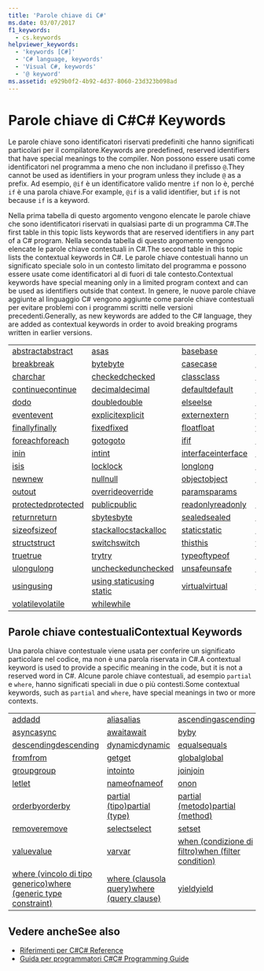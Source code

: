 ```yaml
---
title: 'Parole chiave di C#'
ms.date: 03/07/2017
f1_keywords:
  - cs.keywords
helpviewer_keywords:
  - 'keywords [C#]'
  - 'C# language, keywords'
  - 'Visual C#, keywords'
  - '@ keyword'
ms.assetid: e929b0f2-4b92-4d37-8060-23d323b098ad
---
```

# <a name="c-keywords"></a><span data-ttu-id="287e2-102">Parole chiave di C#</span><span class="sxs-lookup"><span data-stu-id="287e2-102">C# Keywords</span></span>
<span data-ttu-id="287e2-103">Le parole chiave sono identificatori riservati predefiniti che hanno significati particolari per il compilatore.</span><span class="sxs-lookup"><span data-stu-id="287e2-103">Keywords are predefined, reserved identifiers that have special meanings to the compiler.</span></span> <span data-ttu-id="287e2-104">Non possono essere usati come identificatori nel programma a meno che non includano il prefisso `@`.</span><span class="sxs-lookup"><span data-stu-id="287e2-104">They cannot be used as identifiers in your program unless they include `@` as a prefix.</span></span> <span data-ttu-id="287e2-105">Ad esempio, `@if` è un identificatore valido mentre `if` non lo è, perché `if` è una parola chiave.</span><span class="sxs-lookup"><span data-stu-id="287e2-105">For example, `@if` is a valid identifier, but `if` is not because `if` is a keyword.</span></span>  
  
 <span data-ttu-id="287e2-106">Nella prima tabella di questo argomento vengono elencate le parole chiave che sono identificatori riservati in qualsiasi parte di un programma C#.</span><span class="sxs-lookup"><span data-stu-id="287e2-106">The first table in this topic lists keywords that are reserved identifiers in any part of a C# program.</span></span> <span data-ttu-id="287e2-107">Nella seconda tabella di questo argomento vengono elencate le parole chiave contestuali in C#.</span><span class="sxs-lookup"><span data-stu-id="287e2-107">The second table in this topic lists the contextual keywords in C#.</span></span> <span data-ttu-id="287e2-108">Le parole chiave contestuali hanno un significato speciale solo in un contesto limitato del programma e possono essere usate come identificatori al di fuori di tale contesto.</span><span class="sxs-lookup"><span data-stu-id="287e2-108">Contextual keywords have special meaning only in a limited program context and can be used as identifiers outside that context.</span></span> <span data-ttu-id="287e2-109">In genere, le nuove parole chiave aggiunte al linguaggio C# vengono aggiunte come parole chiave contestuali per evitare problemi con i programmi scritti nelle versioni precedenti.</span><span class="sxs-lookup"><span data-stu-id="287e2-109">Generally, as new keywords are added to the C# language, they are added as contextual keywords in order to avoid breaking programs written in earlier versions.</span></span>  
  
|||||  
|---|---|---|---|  
|[<span data-ttu-id="287e2-110">abstract</span><span class="sxs-lookup"><span data-stu-id="287e2-110">abstract</span></span>](../../../csharp/language-reference/keywords/abstract.md)|[<span data-ttu-id="287e2-111">as</span><span class="sxs-lookup"><span data-stu-id="287e2-111">as</span></span>](../../../csharp/language-reference/keywords/as.md)|[<span data-ttu-id="287e2-112">base</span><span class="sxs-lookup"><span data-stu-id="287e2-112">base</span></span>](../../../csharp/language-reference/keywords/base.md)|[<span data-ttu-id="287e2-113">bool</span><span class="sxs-lookup"><span data-stu-id="287e2-113">bool</span></span>](../../../csharp/language-reference/keywords/bool.md)|  
|[<span data-ttu-id="287e2-114">break</span><span class="sxs-lookup"><span data-stu-id="287e2-114">break</span></span>](../../../csharp/language-reference/keywords/break.md)|[<span data-ttu-id="287e2-115">byte</span><span class="sxs-lookup"><span data-stu-id="287e2-115">byte</span></span>](../../../csharp/language-reference/keywords/byte.md)|[<span data-ttu-id="287e2-116">case</span><span class="sxs-lookup"><span data-stu-id="287e2-116">case</span></span>](../../../csharp/language-reference/keywords/switch.md)|[<span data-ttu-id="287e2-117">catch</span><span class="sxs-lookup"><span data-stu-id="287e2-117">catch</span></span>](../../../csharp/language-reference/keywords/try-catch.md)|  
|[<span data-ttu-id="287e2-118">char</span><span class="sxs-lookup"><span data-stu-id="287e2-118">char</span></span>](../../../csharp/language-reference/keywords/char.md)|[<span data-ttu-id="287e2-119">checked</span><span class="sxs-lookup"><span data-stu-id="287e2-119">checked</span></span>](../../../csharp/language-reference/keywords/checked.md)|[<span data-ttu-id="287e2-120">class</span><span class="sxs-lookup"><span data-stu-id="287e2-120">class</span></span>](../../../csharp/language-reference/keywords/class.md)|[<span data-ttu-id="287e2-121">const</span><span class="sxs-lookup"><span data-stu-id="287e2-121">const</span></span>](../../../csharp/language-reference/keywords/const.md)|  
|[<span data-ttu-id="287e2-122">continue</span><span class="sxs-lookup"><span data-stu-id="287e2-122">continue</span></span>](../../../csharp/language-reference/keywords/continue.md)|[<span data-ttu-id="287e2-123">decimal</span><span class="sxs-lookup"><span data-stu-id="287e2-123">decimal</span></span>](../../../csharp/language-reference/keywords/decimal.md)|[<span data-ttu-id="287e2-124">default</span><span class="sxs-lookup"><span data-stu-id="287e2-124">default</span></span>](../../../csharp/language-reference/keywords/default.md)|[<span data-ttu-id="287e2-125">delegate</span><span class="sxs-lookup"><span data-stu-id="287e2-125">delegate</span></span>](../../../csharp/language-reference/keywords/delegate.md)|  
|[<span data-ttu-id="287e2-126">do</span><span class="sxs-lookup"><span data-stu-id="287e2-126">do</span></span>](../../../csharp/language-reference/keywords/do.md)|[<span data-ttu-id="287e2-127">double</span><span class="sxs-lookup"><span data-stu-id="287e2-127">double</span></span>](../../../csharp/language-reference/keywords/double.md)|[<span data-ttu-id="287e2-128">else</span><span class="sxs-lookup"><span data-stu-id="287e2-128">else</span></span>](../../../csharp/language-reference/keywords/if-else.md)|[<span data-ttu-id="287e2-129">enum</span><span class="sxs-lookup"><span data-stu-id="287e2-129">enum</span></span>](../../../csharp/language-reference/keywords/enum.md)|  
|[<span data-ttu-id="287e2-130">event</span><span class="sxs-lookup"><span data-stu-id="287e2-130">event</span></span>](../../../csharp/language-reference/keywords/event.md)|[<span data-ttu-id="287e2-131">explicit</span><span class="sxs-lookup"><span data-stu-id="287e2-131">explicit</span></span>](../../../csharp/language-reference/keywords/explicit.md)|[<span data-ttu-id="287e2-132">extern</span><span class="sxs-lookup"><span data-stu-id="287e2-132">extern</span></span>](../../../csharp/language-reference/keywords/extern.md)|[<span data-ttu-id="287e2-133">false</span><span class="sxs-lookup"><span data-stu-id="287e2-133">false</span></span>](../../../csharp/language-reference/keywords/false.md)|  
|[<span data-ttu-id="287e2-134">finally</span><span class="sxs-lookup"><span data-stu-id="287e2-134">finally</span></span>](../../../csharp/language-reference/keywords/try-finally.md)|[<span data-ttu-id="287e2-135">fixed</span><span class="sxs-lookup"><span data-stu-id="287e2-135">fixed</span></span>](../../../csharp/language-reference/keywords/fixed-statement.md)|[<span data-ttu-id="287e2-136">float</span><span class="sxs-lookup"><span data-stu-id="287e2-136">float</span></span>](../../../csharp/language-reference/keywords/float.md)|[<span data-ttu-id="287e2-137">for</span><span class="sxs-lookup"><span data-stu-id="287e2-137">for</span></span>](../../../csharp/language-reference/keywords/for.md)|  
|[<span data-ttu-id="287e2-138">foreach</span><span class="sxs-lookup"><span data-stu-id="287e2-138">foreach</span></span>](../../../csharp/language-reference/keywords/foreach-in.md)|[<span data-ttu-id="287e2-139">goto</span><span class="sxs-lookup"><span data-stu-id="287e2-139">goto</span></span>](../../../csharp/language-reference/keywords/goto.md)|[<span data-ttu-id="287e2-140">if</span><span class="sxs-lookup"><span data-stu-id="287e2-140">if</span></span>](../../../csharp/language-reference/keywords/if-else.md)|[<span data-ttu-id="287e2-141">implicit</span><span class="sxs-lookup"><span data-stu-id="287e2-141">implicit</span></span>](../../../csharp/language-reference/keywords/implicit.md)|  
|[<span data-ttu-id="287e2-142">in</span><span class="sxs-lookup"><span data-stu-id="287e2-142">in</span></span>](../../../csharp/language-reference/keywords/in.md)|[<span data-ttu-id="287e2-143">int</span><span class="sxs-lookup"><span data-stu-id="287e2-143">int</span></span>](../../../csharp/language-reference/keywords/int.md)|[<span data-ttu-id="287e2-144">interface</span><span class="sxs-lookup"><span data-stu-id="287e2-144">interface</span></span>](../../../csharp/language-reference/keywords/interface.md)|[<span data-ttu-id="287e2-145">internal</span><span class="sxs-lookup"><span data-stu-id="287e2-145">internal</span></span>](../../../csharp/language-reference/keywords/internal.md)|
|[<span data-ttu-id="287e2-146">is</span><span class="sxs-lookup"><span data-stu-id="287e2-146">is</span></span>](../../../csharp/language-reference/keywords/is.md)|[<span data-ttu-id="287e2-147">lock</span><span class="sxs-lookup"><span data-stu-id="287e2-147">lock</span></span>](../../../csharp/language-reference/keywords/lock-statement.md)|[<span data-ttu-id="287e2-148">long</span><span class="sxs-lookup"><span data-stu-id="287e2-148">long</span></span>](../../../csharp/language-reference/keywords/long.md)|[<span data-ttu-id="287e2-149">namespace</span><span class="sxs-lookup"><span data-stu-id="287e2-149">namespace</span></span>](../../../csharp/language-reference/keywords/namespace.md)|
|[<span data-ttu-id="287e2-150">new</span><span class="sxs-lookup"><span data-stu-id="287e2-150">new</span></span>](../../../csharp/language-reference/keywords/new.md)|[<span data-ttu-id="287e2-151">null</span><span class="sxs-lookup"><span data-stu-id="287e2-151">null</span></span>](../../../csharp/language-reference/keywords/null.md)|[<span data-ttu-id="287e2-152">object</span><span class="sxs-lookup"><span data-stu-id="287e2-152">object</span></span>](../../../csharp/language-reference/keywords/object.md)|[<span data-ttu-id="287e2-153">operator</span><span class="sxs-lookup"><span data-stu-id="287e2-153">operator</span></span>](../../../csharp/language-reference/keywords/operator.md)|
|[<span data-ttu-id="287e2-154">out</span><span class="sxs-lookup"><span data-stu-id="287e2-154">out</span></span>](../../../csharp/language-reference/keywords/out.md)|[<span data-ttu-id="287e2-155">override</span><span class="sxs-lookup"><span data-stu-id="287e2-155">override</span></span>](../../../csharp/language-reference/keywords/override.md)|[<span data-ttu-id="287e2-156">params</span><span class="sxs-lookup"><span data-stu-id="287e2-156">params</span></span>](../../../csharp/language-reference/keywords/params.md)|[<span data-ttu-id="287e2-157">private</span><span class="sxs-lookup"><span data-stu-id="287e2-157">private</span></span>](../../../csharp/language-reference/keywords/private.md)|
|[<span data-ttu-id="287e2-158">protected</span><span class="sxs-lookup"><span data-stu-id="287e2-158">protected</span></span>](../../../csharp/language-reference/keywords/protected.md)|[<span data-ttu-id="287e2-159">public</span><span class="sxs-lookup"><span data-stu-id="287e2-159">public</span></span>](../../../csharp/language-reference/keywords/public.md)|[<span data-ttu-id="287e2-160">readonly</span><span class="sxs-lookup"><span data-stu-id="287e2-160">readonly</span></span>](../../../csharp/language-reference/keywords/readonly.md)|[<span data-ttu-id="287e2-161">ref</span><span class="sxs-lookup"><span data-stu-id="287e2-161">ref</span></span>](../../../csharp/language-reference/keywords/ref.md)|
|[<span data-ttu-id="287e2-162">return</span><span class="sxs-lookup"><span data-stu-id="287e2-162">return</span></span>](../../../csharp/language-reference/keywords/return.md)|[<span data-ttu-id="287e2-163">sbyte</span><span class="sxs-lookup"><span data-stu-id="287e2-163">sbyte</span></span>](../../../csharp/language-reference/keywords/sbyte.md)|[<span data-ttu-id="287e2-164">sealed</span><span class="sxs-lookup"><span data-stu-id="287e2-164">sealed</span></span>](../../../csharp/language-reference/keywords/sealed.md)|[<span data-ttu-id="287e2-165">short</span><span class="sxs-lookup"><span data-stu-id="287e2-165">short</span></span>](../../../csharp/language-reference/keywords/short.md)||
[<span data-ttu-id="287e2-166">sizeof</span><span class="sxs-lookup"><span data-stu-id="287e2-166">sizeof</span></span>](../../../csharp/language-reference/keywords/sizeof.md)|[<span data-ttu-id="287e2-167">stackalloc</span><span class="sxs-lookup"><span data-stu-id="287e2-167">stackalloc</span></span>](../../../csharp/language-reference/keywords/stackalloc.md)|[<span data-ttu-id="287e2-168">static</span><span class="sxs-lookup"><span data-stu-id="287e2-168">static</span></span>](../../../csharp/language-reference/keywords/static.md)|[<span data-ttu-id="287e2-169">string</span><span class="sxs-lookup"><span data-stu-id="287e2-169">string</span></span>](../../../csharp/language-reference/keywords/string.md)|
|[<span data-ttu-id="287e2-170">struct</span><span class="sxs-lookup"><span data-stu-id="287e2-170">struct</span></span>](../../../csharp/language-reference/keywords/struct.md)|[<span data-ttu-id="287e2-171">switch</span><span class="sxs-lookup"><span data-stu-id="287e2-171">switch</span></span>](../../../csharp/language-reference/keywords/switch.md)|[<span data-ttu-id="287e2-172">this</span><span class="sxs-lookup"><span data-stu-id="287e2-172">this</span></span>](../../../csharp/language-reference/keywords/this.md)|[<span data-ttu-id="287e2-173">throw</span><span class="sxs-lookup"><span data-stu-id="287e2-173">throw</span></span>](../../../csharp/language-reference/keywords/throw.md)|
|[<span data-ttu-id="287e2-174">true</span><span class="sxs-lookup"><span data-stu-id="287e2-174">true</span></span>](../../../csharp/language-reference/keywords/true.md)|[<span data-ttu-id="287e2-175">try</span><span class="sxs-lookup"><span data-stu-id="287e2-175">try</span></span>](../../../csharp/language-reference/keywords/try-catch.md)|[<span data-ttu-id="287e2-176">typeof</span><span class="sxs-lookup"><span data-stu-id="287e2-176">typeof</span></span>](../../../csharp/language-reference/keywords/typeof.md)|[<span data-ttu-id="287e2-177">uint</span><span class="sxs-lookup"><span data-stu-id="287e2-177">uint</span></span>](../../../csharp/language-reference/keywords/uint.md)|
|[<span data-ttu-id="287e2-178">ulong</span><span class="sxs-lookup"><span data-stu-id="287e2-178">ulong</span></span>](../../../csharp/language-reference/keywords/ulong.md)|[<span data-ttu-id="287e2-179">unchecked</span><span class="sxs-lookup"><span data-stu-id="287e2-179">unchecked</span></span>](../../../csharp/language-reference/keywords/unchecked.md)|[<span data-ttu-id="287e2-180">unsafe</span><span class="sxs-lookup"><span data-stu-id="287e2-180">unsafe</span></span>](../../../csharp/language-reference/keywords/unsafe.md)|[<span data-ttu-id="287e2-181">ushort</span><span class="sxs-lookup"><span data-stu-id="287e2-181">ushort</span></span>](../../../csharp/language-reference/keywords/ushort.md)|
|[<span data-ttu-id="287e2-182">using</span><span class="sxs-lookup"><span data-stu-id="287e2-182">using</span></span>](../../../csharp/language-reference/keywords/using.md)|[<span data-ttu-id="287e2-183">using static</span><span class="sxs-lookup"><span data-stu-id="287e2-183">using static</span></span>](using-static.md)|[<span data-ttu-id="287e2-184">virtual</span><span class="sxs-lookup"><span data-stu-id="287e2-184">virtual</span></span>](../../../csharp/language-reference/keywords/virtual.md)|[<span data-ttu-id="287e2-185">void</span><span class="sxs-lookup"><span data-stu-id="287e2-185">void</span></span>](../../../csharp/language-reference/keywords/void.md)|
|[<span data-ttu-id="287e2-186">volatile</span><span class="sxs-lookup"><span data-stu-id="287e2-186">volatile</span></span>](../../../csharp/language-reference/keywords/volatile.md)|[<span data-ttu-id="287e2-187">while</span><span class="sxs-lookup"><span data-stu-id="287e2-187">while</span></span>](../../../csharp/language-reference/keywords/while.md)|

## <a name="contextual-keywords"></a><span data-ttu-id="287e2-188">Parole chiave contestuali</span><span class="sxs-lookup"><span data-stu-id="287e2-188">Contextual Keywords</span></span>  
 <span data-ttu-id="287e2-189">Una parola chiave contestuale viene usata per conferire un significato particolare nel codice, ma non è una parola riservata in C#.</span><span class="sxs-lookup"><span data-stu-id="287e2-189">A contextual keyword is used to provide a specific meaning in the code, but it is not a reserved word in C#.</span></span> <span data-ttu-id="287e2-190">Alcune parole chiave contestuali, ad esempio `partial` e `where`, hanno significati speciali in due o più contesti.</span><span class="sxs-lookup"><span data-stu-id="287e2-190">Some contextual keywords, such as `partial` and `where`, have special meanings in two or more contexts.</span></span>  
  
||||  
|---|---|---|  
|[<span data-ttu-id="287e2-191">add</span><span class="sxs-lookup"><span data-stu-id="287e2-191">add</span></span>](add.md)|[<span data-ttu-id="287e2-192">alias</span><span class="sxs-lookup"><span data-stu-id="287e2-192">alias</span></span>](extern-alias.md)|[<span data-ttu-id="287e2-193">ascending</span><span class="sxs-lookup"><span data-stu-id="287e2-193">ascending</span></span>](ascending.md)|
|[<span data-ttu-id="287e2-194">async</span><span class="sxs-lookup"><span data-stu-id="287e2-194">async</span></span>](async.md)|[<span data-ttu-id="287e2-195">await</span><span class="sxs-lookup"><span data-stu-id="287e2-195">await</span></span>](await.md)|[<span data-ttu-id="287e2-196">by</span><span class="sxs-lookup"><span data-stu-id="287e2-196">by</span></span>](by.md)|
|[<span data-ttu-id="287e2-197">descending</span><span class="sxs-lookup"><span data-stu-id="287e2-197">descending</span></span>](descending.md)|[<span data-ttu-id="287e2-198">dynamic</span><span class="sxs-lookup"><span data-stu-id="287e2-198">dynamic</span></span>](dynamic.md)|[<span data-ttu-id="287e2-199">equals</span><span class="sxs-lookup"><span data-stu-id="287e2-199">equals</span></span>](equals.md)|
|[<span data-ttu-id="287e2-200">from</span><span class="sxs-lookup"><span data-stu-id="287e2-200">from</span></span>](from-clause.md)|[<span data-ttu-id="287e2-201">get</span><span class="sxs-lookup"><span data-stu-id="287e2-201">get</span></span>](get.md)|[<span data-ttu-id="287e2-202">global</span><span class="sxs-lookup"><span data-stu-id="287e2-202">global</span></span>](global.md)|
|[<span data-ttu-id="287e2-203">group</span><span class="sxs-lookup"><span data-stu-id="287e2-203">group</span></span>](group-clause.md)|[<span data-ttu-id="287e2-204">into</span><span class="sxs-lookup"><span data-stu-id="287e2-204">into</span></span>](into.md)|[<span data-ttu-id="287e2-205">join</span><span class="sxs-lookup"><span data-stu-id="287e2-205">join</span></span>](join-clause.md)|
|[<span data-ttu-id="287e2-206">let</span><span class="sxs-lookup"><span data-stu-id="287e2-206">let</span></span>](let-clause.md)|[<span data-ttu-id="287e2-207">nameof</span><span class="sxs-lookup"><span data-stu-id="287e2-207">nameof</span></span>](nameof.md)|[<span data-ttu-id="287e2-208">on</span><span class="sxs-lookup"><span data-stu-id="287e2-208">on</span></span>](on.md)|
|[<span data-ttu-id="287e2-209">orderby</span><span class="sxs-lookup"><span data-stu-id="287e2-209">orderby</span></span>](orderby-clause.md)|[<span data-ttu-id="287e2-210">partial (tipo)</span><span class="sxs-lookup"><span data-stu-id="287e2-210">partial (type)</span></span>](partial-type.md)|[<span data-ttu-id="287e2-211">partial (metodo)</span><span class="sxs-lookup"><span data-stu-id="287e2-211">partial (method)</span></span>](partial-method.md)|
|[<span data-ttu-id="287e2-212">remove</span><span class="sxs-lookup"><span data-stu-id="287e2-212">remove</span></span>](remove.md)|[<span data-ttu-id="287e2-213">select</span><span class="sxs-lookup"><span data-stu-id="287e2-213">select</span></span>](select-clause.md)|[<span data-ttu-id="287e2-214">set</span><span class="sxs-lookup"><span data-stu-id="287e2-214">set</span></span>](set.md)|
|[<span data-ttu-id="287e2-215">value</span><span class="sxs-lookup"><span data-stu-id="287e2-215">value</span></span>](value.md)|[<span data-ttu-id="287e2-216">var</span><span class="sxs-lookup"><span data-stu-id="287e2-216">var</span></span>](var.md)|[<span data-ttu-id="287e2-217">when (condizione di filtro)</span><span class="sxs-lookup"><span data-stu-id="287e2-217">when (filter condition)</span></span>](when.md)|
|[<span data-ttu-id="287e2-218">where (vincolo di tipo generico)</span><span class="sxs-lookup"><span data-stu-id="287e2-218">where (generic type constraint)</span></span>](where-generic-type-constraint.md)|[<span data-ttu-id="287e2-219">where (clausola query)</span><span class="sxs-lookup"><span data-stu-id="287e2-219">where (query clause)</span></span>](where-clause.md)|[<span data-ttu-id="287e2-220">yield</span><span class="sxs-lookup"><span data-stu-id="287e2-220">yield</span></span>](yield.md)|
  
## <a name="see-also"></a><span data-ttu-id="287e2-221">Vedere anche</span><span class="sxs-lookup"><span data-stu-id="287e2-221">See also</span></span>

- [<span data-ttu-id="287e2-222">Riferimenti per C#</span><span class="sxs-lookup"><span data-stu-id="287e2-222">C# Reference</span></span>](../../../csharp/language-reference/index.md)
- [<span data-ttu-id="287e2-223">Guida per programmatori C#</span><span class="sxs-lookup"><span data-stu-id="287e2-223">C# Programming Guide</span></span>](../../../csharp/programming-guide/index.md)
